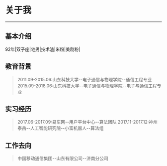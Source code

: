 # 关于我

------

## 基本介绍

92年|双子座|宅男|技术渣|米粉|美剧粉|

## 教育背景

> 2011.09-2015.06:山东科技大学--电子通信与物理学院--通信工程专业
> 2015.09-2018.06:山东科技大学--电子通信与物理学院--电子与通信工程专业

## 实习经历

> 2017.06-2017.09:易车网--用户平台中心--算法团队
> 2017.11-2017.12:神州泰岳--人工智能研究院--小富机器人--算法组

## 工作去向

> 中国移动通信集团--山东有限公司--济南分公司


